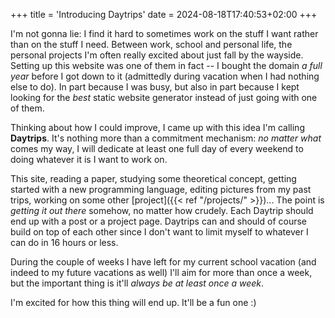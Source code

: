 +++
title = 'Introducing Daytrips'
date = 2024-08-18T17:40:53+02:00
+++

I'm not gonna lie: I find it hard to sometimes work on the stuff I
want rather than on the stuff I need. Between work, school and
personal life, the  personal projects I'm often really excited about
just fall by the wayside. Setting up this website was one of them in
fact -- I bought the domain *a full year* before I got down to it
(admittedly during vacation when I had nothing else to do).
In part because I was busy, but also in part because I kept
looking for the *best* static website generator instead of just going
with one of them.

Thinking about how I could improve, I came up with this idea I'm
calling **Daytrips**.
It's nothing more than a commitment mechanism: *no matter what* comes
my way, I will dedicate at least one full day of every weekend to
doing whatever it is I want to work on.

This site,
reading a paper,
studying some theoretical concept,
getting started with a new programming language,
editing pictures from my past trips,
working on some other [project]({{< ref "/projects/" >}})...
The point is *getting it out there* somehow, no matter how crudely.
Each Daytrip should end up with a post or a project page.
Daytrips can and should of course build on top of each other since
I don't want to limit myself to whatever I can do in 16 hours or less.

During the couple of weeks I have left for my current school vacation
(and indeed to my future vacations as well) I'll aim for more than
once a week, but the important thing is it'll *always be at least
once a week*.

I'm excited for how this thing will end up.
It'll be a fun one :)
